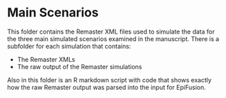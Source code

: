 # Main Scenarios
This folder contains the Remaster XML files used to simulate the data for the three main simulated scenarios examined in the manuscript. There is a subfolder for each simulation that contains:

* The Remaster XMLs
* The raw output of the Remaster simulations

Also in this folder is an R markdown script with code that shows exactly how the raw Remaster output was parsed into the input for EpiFusion.




